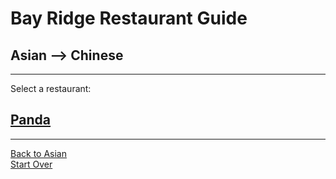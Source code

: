 # Bay Ridge Restaurant Guide
## Asian --> Chinese
---
Select a restaurant:
## [Panda](https://www.pandabrooklyn.com/)
---
[Back to Asian](asian.md)<br>
[Start Over](../home.md)